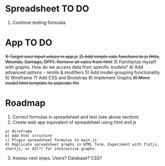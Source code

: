 # Spreadsheet TO DO
  1) Continue testing formulas

# App TO DO
  ~~1) Target user input values in app.js~~
  ~~2) Add simple calc functions to js (Hits, Wounds, Damage, DPP). Remove all calcs from html~~
  3) Familiarize myself with graphs. How do we access data from specific models?
  4) Add advanced options - rerolls & modifiers
  5) Add model-grouping functionality
  6) Wireframe
  7) Add CSS and Bootstrap
  8) Implement Graphs
  ~~9) Move model html template to seperate file~~ 

# Roadmap
  1) Correct formulas in spreadsheet and test (see above section)
  2) Create web app equivalent of spreadsheet using html and js

    a) Wireframe
    b) Add html structure
    c) Plugin spreadsheet formulas to main.js
    d) Replicate spreadsheet graphs in HTML form. Experiment with flotjs, chartjs, or d3(?) for interactive graphs.
    
  3) Assess next steps. Users? Database? CSS?  
